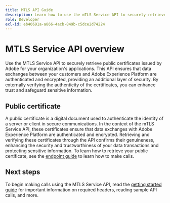 ```yaml
---
title: MTLS API Guide
description: Learn how to use the mTLS Service API to securely retrieve and verify the public certificates issued by Adobe.
role: Developer
exl-id: eb40691a-a866-4acb-849b-c5dce2d74224
---
```

# MTLS Service API overview

Use the MTLS Service API to securely retrieve public certificates issued by Adobe for your organization's applications. This API ensures that data exchanges between your customers and Adobe Experience Platform are authenticated and encrypted, providing an additional layer of security. By externally verifying the authenticity of the certificates, you can enhance trust and safeguard sensitive information.

## Public certificate

A public certificate is a digital document used to authenticate the identity of a server or client in secure communications. In the context of the mTLS Service API, these certificates ensure that data exchanges with Adobe Experience Platform are authenticated and encrypted. Retrieving and verifying these certificates through the API confirms their genuineness, enhancing the security and trustworthiness of your data transactions and protecting sensitive information. To learn how to retrieve your public certificate, see the [endpoint guide](./public-certificate-endpoint.md) to learn how to make calls.

## Next steps

To begin making calls using the MTLS Service API, read the [getting started guide](./getting-started.md) for important information on required headers, reading sample API calls, and more.

